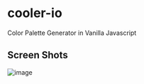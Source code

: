 # cooler-io
Color Palette Generator in Vanilla Javascript


## Screen Shots

![image](https://user-images.githubusercontent.com/91014156/201175525-f94ae6be-e0b1-4132-a027-a6bc4dd0b500.png)
